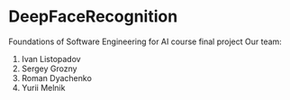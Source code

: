 # DeepFaceRecognition
Foundations of Software Engineering for AI course final project
Our team:
1. Ivan Listopadov
2. Sergey Grozny
3. Roman Dyachenko
4. Yurii Melnik

